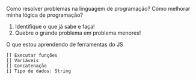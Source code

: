   Como resolver problemas na linguagem de programação?
  Como melhorar minha lógica de programação?

  1. Identifique o que já sabe e faça!
  2. Quebre o grande problema em problema menores!

  O que estou aprendendo de ferramentas do JS 

    [] Executar funções
    [] Variáveis
    [] Concatenação
    [] Tipo de dados: String